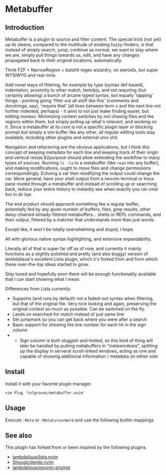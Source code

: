 Metabuffer
==============================================================================

Introduction
-------------------------------------------------------------------------------

Metabuffer is a plugin to source and filter content. The special trick (not yet)
up its sleeve, compared to the multitude of existing fuzzy-finders, is
that instead of simply search, jump, continue as normal, we want to stay where
we are, simply pull things towards us, edit, and have any changes propagated
back to their original locations, automatically.

Think FZF + NarrowRegion + batshit regex wizardry, on steroids, but super
WYSIWYG and real-time.

Add novel ways of filtering, for example by type (syntax def based),
indentation, proximity to other match, textobjs, and not requiring (but
certainly allowing) a bunch of arcane typed syntax, but equally 'tapping'
things - pointing going 'filter out all stuff like this' (comments and
docstrings, say), 'require that' (all lines between term x and the next line
not further indented, perhaps) - it aims to not just make finding easier, but
editing moreso.  Minimizing context switches by not chasing files and the
regions within them, but simply pulling up what's relevant, and working on it.
Since a metabuffer at its core is not a specific plugin layer or blocking
prompt but simply a vim buffer like any other, all regular editing tools stay
available, including other plugins and external unix shit.

Navigation and refactoring are the obvious applications, but I think this
concept of keeping metadata for each line and keeping track of their origin and
vertical resize 82purpose should allow extending the workflow to many types of
sources.  Running `ls -la` to a metabuffer (like `read` into any buffer), and
making modifications, ought to move files and change permissions
correspondingly. Echoing a var then modifying the output could change the var.
More general, have your shell output from a neovim terminal or tmux pane routed
through a metabuffer and instead of scrolling up or searching back, reduce your
entire history to instantly see when exactly you ran cmd foo in dir bar.

The end product should approach something like a regular buffer, potentially
fed by any given number of buffers, files, grep results, other daisy-chained
already-filtered metabuffers... shells or REPL commands, and their output,
filtered by a matcher that understands more than just words.


Except like, it won't be totally overwhelming and stupid, I hope.



All with glorious native syntax highlighting, and extensive expandability.


Literally all of that is super far off as of now, and currently it mainly
functions as a slightly polished and pretty (and also buggy) version of
lambdalisue's excellent Lista plugin, which it's forked from and from which
these over-the-top ideas started to grow.

Stay tuned and hopefully soon there will be enough functionality available that
I can start showing what I mean.


Differences from Lista currently:
- Supports (and runs by default) not a faded-out syntax when filtering, but
	that of the original file. Very nice looking and again, preserving the
	original context as much as possible. Can be switched on the fly.
- Lands on searched-for match instead of just same line
- Set jumpmark so you can get back where you were after a search
- Basic support for showing the line number for each hit in the sign column
- * Sign column is both sluggish and limited, so this kind of thing will later
	be handled by putting metabuffers in "metawindows", splitting up the display
	in serveral scroll-linked windows, acting as one and capable of showing
	additional information / metadata on either side

Install
-------------------------------------------------------------------------------

Install it with your favorite plugin manager.

```vim Plug 'tolgraven/metabuffer.nvim' ```


Usage
-------------------------------------------------------------------------------
Execute `:Meta` or `:MetaCursorWord` and use the following builtin mappings


See also
-------------------------------------------------------------------------------
This plugin has forked from or been inspired by the following plugins.

- [lambdalisue/lista.nvim](https://github.com/Shougo/denite.nvim)
- [Shougo/denite.nvim](https://github.com/Shougo/denite.nvim)
- [lambdalisue/neovim-prompt](https://github.com/lambdalisue/neovim-prompt)

